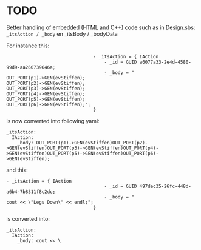 TODO
====

Better handling of embedded (HTML and C++) code such as in Design.sbs: `_itsAction / _body` en _itsBody / _bodyData

For instance this:

                                    - _itsAction = { IAction 
                                        - _id = GUID a6077a33-2e4d-4580-99d9-aa260739646a;
                                        - _body = "
    OUT_PORT(p1)->GEN(evStiffen);
    OUT_PORT(p2)->GEN(evStiffen);
    OUT_PORT(p3)->GEN(evStiffen);
    OUT_PORT(p4)->GEN(evStiffen);
    OUT_PORT(p5)->GEN(evStiffen);
    OUT_PORT(p6)->GEN(evStiffen);";
                                    }

is now converted into following yaml:

    _itsAction:
      IAction:
        _body: OUT_PORT(p1)->GEN(evStiffen)OUT_PORT(p2)->GEN(evStiffen)OUT_PORT(p3)->GEN(evStiffen)OUT_PORT(p4)->GEN(evStiffen)OUT_PORT(p5)->GEN(evStiffen)OUT_PORT(p6)->GEN(evStiffen);


and this:

    - _itsAction = { IAction 
                                        - _id = GUID 497dec35-26fc-448d-a6b4-7b8311f8c2dc;
                                        - _body = "
    cout << \"Legs Down\" << endl;";
                                    }

is converted into:

    _itsAction:
      IAction:
        _body: cout << \

